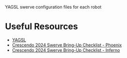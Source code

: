 YAGSL swerve configuration files for each robot

# Useful Resources
* [YAGSL](https://yagsl.gitbook.io/yagsl)
* [Crescendo 2024 Swerve Bring-Up Checklist - Phoenix](https://docs.google.com/document/d/1E4FAC1YTaWKI4XfINkX6v6q33PmBH5FilczPb08y0cg)
* [Crescendo 2024 Swerve Bring-Up Checklist - Inferno](https://docs.google.com/document/d/104QvJt_8DLLTVLK-61OBEZm78WMeOHpgzdBgT3CPT0M)
